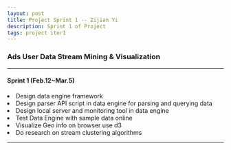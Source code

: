 ```yaml
---
layout: post
title: Project Sprint 1 -- Zijian Yi
description: Sprint 1 of Project
tags: project iter1
---
```

<section>

### Ads User Data Stream Mining & Visualization

-------------------------------------------------------------------------------

#### Sprint 1 (Feb.12~Mar.5)

<li>Design data engine framework</li>
<li>Design parser API script in data engine for parsing and querying data</li>
<li>Design local server and monitoring tool in data engine</li>
<li>Test Data Engine with sample data online</li>
<li>Visualize Geo info on browser use d3</li>
<li>Do research on stream clustering algorithms</li>

-------------------------------------------------------------------------------

</section>
